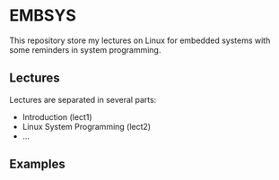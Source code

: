 # EMBSYS

This repository store my lectures on Linux for embedded systems with some
reminders in system programming.

## Lectures

Lectures are separated in several parts:

  * Introduction (lect1)
  * Linux System Programming (lect2)
  * ...

## Examples
